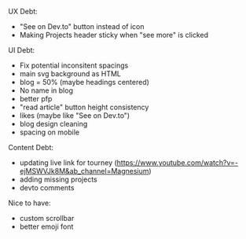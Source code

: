 
UX Debt:
- "See on Dev.to" button instead of icon
- Making Projects header sticky when "see more" is clicked

UI Debt:
- Fix potential inconsitent spacings
- main svg background as HTML
- blog = 50% (maybe headings centered)
- No name in blog
- better pfp
- "read article" button height consistency
- likes (maybe like "See on Dev.to")
- blog design cleaning
- spacing on mobile

Content Debt:
- updating live link for tourney (https://www.youtube.com/watch?v=-ejMSWVJk8M&ab_channel=Magnesium)
- adding missing projects
- devto comments

Nice to have:
- custom scrollbar
- better emoji font